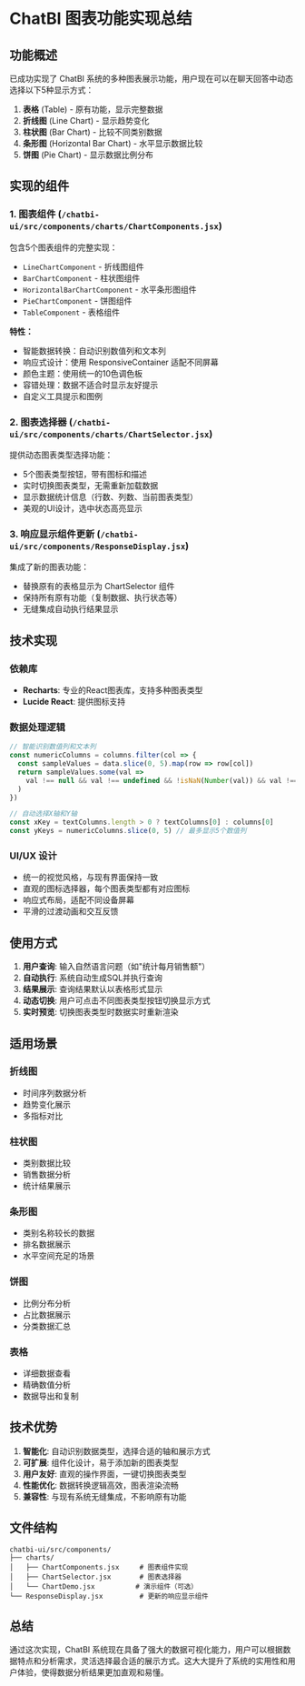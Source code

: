 # ChatBI 图表功能实现总结

## 功能概述

已成功实现了 ChatBI 系统的多种图表展示功能，用户现在可以在聊天回答中动态选择以下5种显示方式：

1. **表格** (Table) - 原有功能，显示完整数据
2. **折线图** (Line Chart) - 显示趋势变化
3. **柱状图** (Bar Chart) - 比较不同类别数据
4. **条形图** (Horizontal Bar Chart) - 水平显示数据比较
5. **饼图** (Pie Chart) - 显示数据比例分布

## 实现的组件

### 1. 图表组件 (`/chatbi-ui/src/components/charts/ChartComponents.jsx`)

包含5个图表组件的完整实现：
- `LineChartComponent` - 折线图组件
- `BarChartComponent` - 柱状图组件  
- `HorizontalBarChartComponent` - 水平条形图组件
- `PieChartComponent` - 饼图组件
- `TableComponent` - 表格组件

**特性：**
- 智能数据转换：自动识别数值列和文本列
- 响应式设计：使用 ResponsiveContainer 适配不同屏幕
- 颜色主题：使用统一的10色调色板
- 容错处理：数据不适合时显示友好提示
- 自定义工具提示和图例

### 2. 图表选择器 (`/chatbi-ui/src/components/charts/ChartSelector.jsx`)

提供动态图表类型选择功能：
- 5个图表类型按钮，带有图标和描述
- 实时切换图表类型，无需重新加载数据
- 显示数据统计信息（行数、列数、当前图表类型）
- 美观的UI设计，选中状态高亮显示

### 3. 响应显示组件更新 (`/chatbi-ui/src/components/ResponseDisplay.jsx`)

集成了新的图表功能：
- 替换原有的表格显示为 ChartSelector 组件
- 保持所有原有功能（复制数据、执行状态等）
- 无缝集成自动执行结果显示

## 技术实现

### 依赖库
- **Recharts**: 专业的React图表库，支持多种图表类型
- **Lucide React**: 提供图标支持

### 数据处理逻辑
```javascript
// 智能识别数值列和文本列
const numericColumns = columns.filter(col => {
  const sampleValues = data.slice(0, 5).map(row => row[col])
  return sampleValues.some(val => 
    val !== null && val !== undefined && !isNaN(Number(val)) && val !== ''
  )
})

// 自动选择X轴和Y轴
const xKey = textColumns.length > 0 ? textColumns[0] : columns[0]
const yKeys = numericColumns.slice(0, 5) // 最多显示5个数值列
```

### UI/UX 设计
- 统一的视觉风格，与现有界面保持一致
- 直观的图标选择器，每个图表类型都有对应图标
- 响应式布局，适配不同设备屏幕
- 平滑的过渡动画和交互反馈

## 使用方式

1. **用户查询**: 输入自然语言问题（如"统计每月销售额"）
2. **自动执行**: 系统自动生成SQL并执行查询
3. **结果展示**: 查询结果默认以表格形式显示
4. **动态切换**: 用户可点击不同图表类型按钮切换显示方式
5. **实时预览**: 切换图表类型时数据实时重新渲染

## 适用场景

### 折线图
- 时间序列数据分析
- 趋势变化展示
- 多指标对比

### 柱状图
- 类别数据比较
- 销售数据分析
- 统计结果展示

### 条形图
- 类别名称较长的数据
- 排名数据展示
- 水平空间充足的场景

### 饼图
- 比例分布分析
- 占比数据展示
- 分类数据汇总

### 表格
- 详细数据查看
- 精确数值分析
- 数据导出和复制

## 技术优势

1. **智能化**: 自动识别数据类型，选择合适的轴和展示方式
2. **可扩展**: 组件化设计，易于添加新的图表类型
3. **用户友好**: 直观的操作界面，一键切换图表类型
4. **性能优化**: 数据转换逻辑高效，图表渲染流畅
5. **兼容性**: 与现有系统无缝集成，不影响原有功能

## 文件结构

```
chatbi-ui/src/components/
├── charts/
│   ├── ChartComponents.jsx     # 图表组件实现
│   ├── ChartSelector.jsx       # 图表选择器
│   └── ChartDemo.jsx          # 演示组件（可选）
└── ResponseDisplay.jsx         # 更新的响应显示组件
```

## 总结

通过这次实现，ChatBI 系统现在具备了强大的数据可视化能力，用户可以根据数据特点和分析需求，灵活选择最合适的展示方式。这大大提升了系统的实用性和用户体验，使得数据分析结果更加直观和易懂。